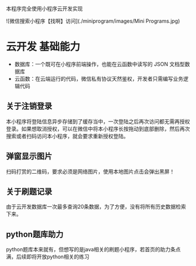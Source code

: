 本程序完全使用小程序云开发实现

![微信搜索小程序【找啊】访问](./miniprogram/images/Mini Programs.jpg)

# 云开发 基础能力

- 数据库：一个既可在小程序前端操作，也能在云函数中读写的 JSON 文档型数据库
- 云函数：在云端运行的代码，微信私有协议天然鉴权，开发者只需编写业务逻辑代码

## 关于注销登录

本小程序将登陆信息异步存储到了缓存当中，一次登陆之后再次访问都无需再授权登录。如果想取消授权，可以在微信中将本小程序长按拖动到底部删除，然后再次搜索或者扫码访问本小程序，就会要求重新授权登陆。

## 弹窗显示图片

扫码打赏的二维码，要求必须是网络图片，使用本地图片点击会弹出黑屏！

## 关于刷题记录

由于云开发数据库一次最多查询20条数据，为了方便，没有将所有历史数据检索下来。

## python题库助力

python题库本来就有，但想写的是java相关的刷题小程序，若首页的助力条点满，后续即将开放python相关的练习

